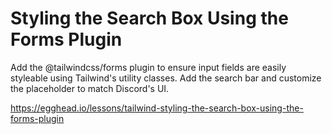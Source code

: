 # Styling the Search Box Using the Forms Plugin

Add the @tailwindcss/forms plugin to ensure input fields are easily styleable using Tailwind's utility classes. Add the search bar and customize the placeholder to match Discord's UI.

https://egghead.io/lessons/tailwind-styling-the-search-box-using-the-forms-plugin
